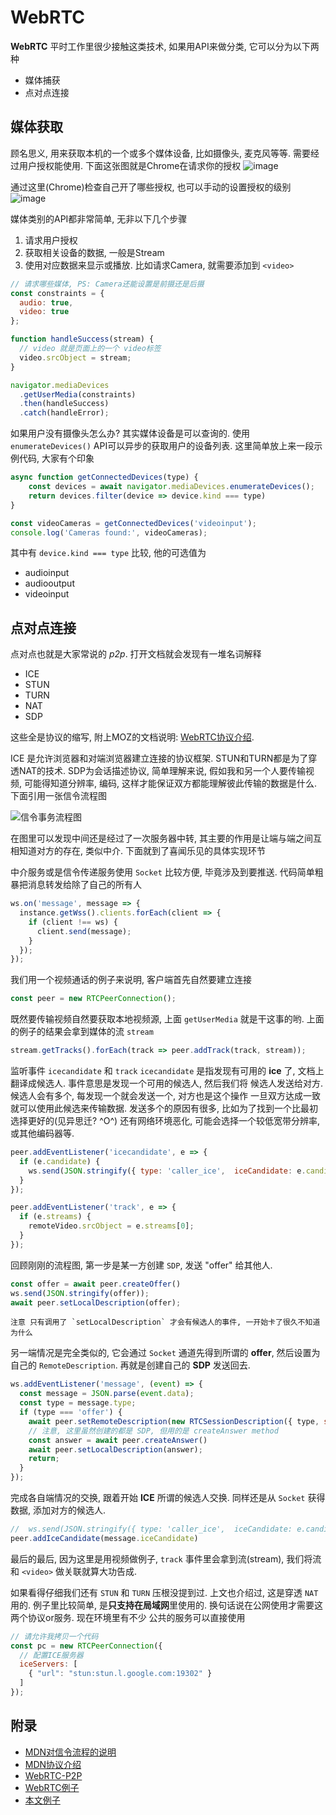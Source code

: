 # WebRTC

**WebRTC** 平时工作里很少接触这类技术, 如果用API来做分类, 它可以分为以下两种

- 媒体捕获
- 点对点连接


## 媒体获取

顾名思义, 用来获取本机的一个或多个媒体设备, 比如摄像头, 麦克风等等. 需要经过用户授权能使用. 下面这张图就是Chrome在请求你的授权
![image](https://user-images.githubusercontent.com/371511/125044803-e7b1b500-e0ce-11eb-8b3f-d36453f080ba.png)

通过这里(Chrome)检查自己开了哪些授权, 也可以手动的设置授权的级别
![image](https://user-images.githubusercontent.com/371511/125045655-cd2c0b80-e0cf-11eb-91e8-7bbe22e24b61.png)

媒体类别的API都非常简单, 无非以下几个步骤

1. 请求用户授权
2. 获取相关设备的数据, 一般是Stream
3. 使用对应数据来显示或播放. 比如请求Camera, 就需要添加到 `<video>`

```javascript
// 请求哪些媒体, PS: Camera还能设置是前摄还是后摄
const constraints = {
  audio: true,
  video: true
};

function handleSuccess(stream) {
  // video 就是页面上的一个 video标签
  video.srcObject = stream;
}

navigator.mediaDevices
  .getUserMedia(constraints)
  .then(handleSuccess)
  .catch(handleError);
```

如果用户没有摄像头怎么办? 其实媒体设备是可以查询的. 使用 `enumerateDevices()` API可以异步的获取用户的设备列表.
这里简单放上来一段示例代码, 大家有个印象

```javascript
async function getConnectedDevices(type) {
    const devices = await navigator.mediaDevices.enumerateDevices();
    return devices.filter(device => device.kind === type)
}

const videoCameras = getConnectedDevices('videoinput');
console.log('Cameras found:', videoCameras);
```

其中有 `device.kind === type` 比较, 他的可选值为

- audioinput
- audiooutput
- videoinput


## 点对点连接

点对点也就是大家常说的 *p2p*. 打开文档就会发现有一堆名词解释

- ICE
- STUN
- TURN
- NAT
- SDP

这些全是协议的缩写, 附上MOZ的文档说明: [WebRTC协议介绍](https://developer.mozilla.org/zh-CN/docs/Web/API/WebRTC_API/Protocols). 

ICE 是允许浏览器和对端浏览器建立连接的协议框架. STUN和TURN都是为了穿透NAT的技术. 
SDP为会话描述协议, 简单理解来说, 假如我和另一个人要传输视频, 可能得知道分辨率, 编码, 这样才能保证双方都能理解彼此传输的数据是什么.
下面引用一张信令流程图

![信令事务流程图](https://mdn.mozillademos.org/files/12363/WebRTC%20-%20Signaling%20Diagram.svg)

在图里可以发现中间还是经过了一次服务器中转, 其主要的作用是让端与端之间互相知道对方的存在, 类似中介. 下面就到了喜闻乐见的具体实现环节

中介服务或是信令传递服务使用 `Socket` 比较方便, 毕竟涉及到要推送. 代码简单粗暴把消息转发给除了自己的所有人

```javascript
ws.on('message', message => {
  instance.getWss().clients.forEach(client => {
    if (client !== ws) {
      client.send(message);
    }
  });
});
```

我们用一个视频通话的例子来说明, 客户端首先自然要建立连接
```javascript
const peer = new RTCPeerConnection();
```

既然要传输视频自然要获取本地视频源, 上面 `getUserMedia` 就是干这事的哟. 上面的例子的结果会拿到媒体的流 `stream`

```javascript
stream.getTracks().forEach(track => peer.addTrack(track, stream));
```


监听事件 `icecandidate` 和 `track` 
`icecandidate` 是指发现有可用的 **ice** 了, 文档上翻译成候选人. 事件意思是发现一个可用的候选人, 然后我们将
候选人发送给对方. 候选人会有多个, 每发现一个就会发送一个, 对方也是这个操作
一旦双方达成一致就可以使用此候选来传输数据. 发送多个的原因有很多, 比如为了找到一个比最初选择更好的(见异思迁? ^O^)
还有网络环境恶化, 可能会选择一个较低宽带分辨率, 或其他编码器等.

```javascript
peer.addEventListener('icecandidate', e => {
  if (e.candidate) {
    ws.send(JSON.stringify({ type: 'caller_ice',  iceCandidate: e.candidate }));
  }
});

peer.addEventListener('track', e => {
  if (e.streams) {
    remoteVideo.srcObject = e.streams[0];
  }
});
```

回顾刚刚的流程图, 第一步是某一方创建 `SDP`, 发送 "offer" 给其他人.

```javascript
const offer = await peer.createOffer()
ws.send(JSON.stringify(offer));
await peer.setLocalDescription(offer);
```

    注意 只有调用了 `setLocalDescription` 才会有候选人的事件, 一开始卡了很久不知道为什么

另一端情况是完全类似的, 它会通过 `Socket` 通道先得到所谓的 **offer**, 然后设置为自己的 `RemoteDescription`.
再就是创建自己的 **SDP** 发送回去.

```javascript
ws.addEventListener('message', (event) => {
  const message = JSON.parse(event.data);
  const type = message.type;
  if (type === 'offer') {
    await peer.setRemoteDescription(new RTCSessionDescription({ type, sdp: message.sdp }));
    // 注意, 这里虽然创建的都是 SDP, 但用的是 createAnswer method
    const answer = await peer.createAnswer()
    await peer.setLocalDescription(answer);
    return;
  }
});
```

完成各自端情况的交换, 跟着开始 **ICE** 所谓的候选人交换. 同样还是从 `Socket` 获得数据, 添加对方的候选人.

```javascript
//  ws.send(JSON.stringify({ type: 'caller_ice',  iceCandidate: e.candidate }));
peer.addIceCandidate(message.iceCandidate)
```

最后的最后, 因为这里是用视频做例子, `track` 事件里会拿到流(stream), 我们将流和 `<video>` 做关联就算大功告成.

如果看得仔细我们还有 `STUN` 和 `TURN` 压根没提到过. 上文也介绍过, 这是穿透 `NAT` 用的.
例子里比较简单, 是**只支持在局域网**里使用的. 换句话说在公网使用才需要这两个协议or服务. 现在环境里有不少
公共的服务可以直接使用

```javascript
// 请允许我拷贝一个代码
const pc = new RTCPeerConnection({
  // 配置ICE服务器
  iceServers: [
    { "url": "stun:stun.l.google.com:19302" }
  ] 
}); 
```
## 附录

- [MDN对信令流程的说明](https://developer.mozilla.org/zh-CN/docs/Web/API/WebRTC_API/Signaling_and_video_calling)
- [MDN协议介绍](https://developer.mozilla.org/zh-CN/docs/Web/API/WebRTC_API/Protocols)
- [WebRTC-P2P](https://webrtc.org/getting-started/peer-connections)
- [WebRTC例子](https://webrtc.github.io/samples/)
- [本文例子](https://github.com/fengpeng/p2p)